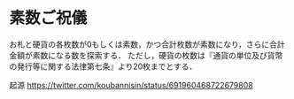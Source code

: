 # 素数ご祝儀
お札と硬貨の各枚数が0もしくは素数，かつ合計枚数が素数になり，さらに合計金額が素数になる数を探索する．
ただし，硬貨の枚数は『通貨の単位及び貨幣の発行等に関する法律第七条』より20枚までとする．

起源
https://twitter.com/koubannisin/status/691960468722679808
